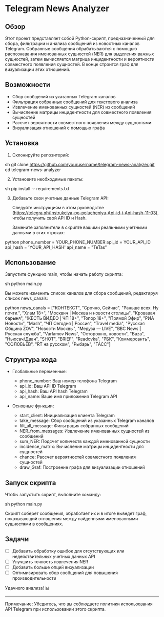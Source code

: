 # Telegram News Analyzer

## Обзор

Этот проект представляет собой Python-скрипт, предназначенный для сбора, фильтрации и анализа сообщений из новостных каналов Telegram. Собранные сообщения обрабатываются с помощью распознавания именованных сущностей (NER) для выделения важных сущностей, затем вычисляется матрица инцидентности и вероятности совместного появления сущностей. В конце строится граф для визуализации этих отношений.

## Возможности

- Сбор сообщений из указанных Telegram каналов
- Фильтрация собранных сообщений для текстового анализа
- Извлечение именованных сущностей (NER) из сообщений
- Вычисление матрицы инцидентности для совместного появления сущностей
- Рассчет вероятности совместного появления между сущностями
- Визуализация отношений с помощью графа

## Установка

1. Склонируйте репозиторий:

sh
    git clone https://github.com/yourusername/telegram-news-analyzer.git
    cd telegram-news-analyzer
    

2. Установите необходимые пакеты:

    
sh
    pip install -r requirements.txt
    

3. Добавьте свои учетные данные Telegram API:

    Следуйте инструкциям в этом руководстве (https://telegra.ph/Instrukciya-po-polucheniyu-Api-id-i-Api-hash-11-03), чтобы получить свой API ID и Hash.

    Замените заполнители в скрипте вашими реальными учетными данными в этих строках:

    
python
    phone_number = YOUR_PHONE_NUMBER
    api_id = YOUR_API_ID
    api_hash = 'YOUR_API_HASH'
    api_name = "TeTas"
    

## Использование

Запустите функцию main, чтобы начать работу скрипта:

sh
python main.py

Вы можете изменить список каналов для сбора сообщений, редактируя список news_canals:

python
news_canals = ["КОНТЕКСТ", "Срочно, Сейчас", "Раньше всех. Ну почти.",
               "Хлам 18+", "Москвич | Москва и новости столицы", "Кровавая барыня", 
               "ЖЕСТЬ ВИДЕО | ЧП 18+", "Топор 18+", "Прямой Эфир",
               "РИА Новости", "Mash", "ЧП Сегодня | Россия",
               "Travel media", "Русская Община ZOV", "Новости Москвы",
               "Медуза — LIVE", "BBC News | Русская служба", "Varlamov News",
               "Осторожно, новости", "Baza", "Ньюсач/Двач",
               "SHOT", "BRIEF", "Readovka",
               "РБК", "Коммерсантъ", "СОЛОВЬЁВ",
               "RT на русском", "Рыбарь", "ТАСС"]


## Структура кода

- Глобальные переменные:
  - phone_number: Ваш номер телефона Telegram
  - api_id: Ваш API ID Telegram
  - api_hash: Ваш API hash Telegram
  - api_name: Ваше имя приложения Telegram API

- Основные функции:
  - start_client: Инициализация клиента Telegram
  - take_message: Сбор сообщений из указанных Telegram каналов
  - filt_all_message: Фильтрация собранных сообщений
  - NER_from_messages: Извлечение именованных сущностей из сообщений
  - sum_NER: Подсчет количеств каждой именованной сущности
  - incidence_matrix: Вычисление матрицы инцидентности для сущностей
  - chance: Рассчет вероятностей совместного появления сущностей
  - draw_Graf: Построение графа для визуализации отношений

## Запуск скрипта

Чтобы запустить скрипт, выполните команду:

sh
python main.py


Скрипт соберет сообщения, обработает их и в итоге выведет граф, показывающий отношения между найденными именованными сущностями в сообщениях.

## Задачи

- [ ] Добавить обработку ошибок для отсутствующих или недействительных учетных данных API
- [ ] Улучшить точность извлечения NER
- [ ] Добавить больше опций визуализации
- [ ] Оптимизировать сбор сообщений для повышения производительности

Удачного анализа! 📊

---

Примечание: Убедитесь, что вы соблюдаете политики использования API Telegram при использовании этого скрипта.